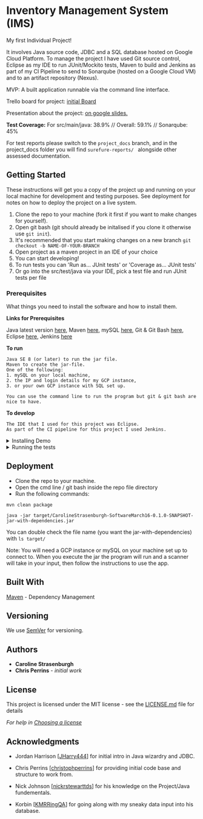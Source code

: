 
# Inventory Management System (IMS)

My first Individual Project!

It involves Java source code, JDBC and a SQL database hosted on Google Cloud Platform. To manage the project I have used Git source control, Eclipse as my IDE to run JUnit/Mockito tests, Maven to build and Jenkins as part of my CI Pipeline to send to Sonarqube (hosted on a Google Cloud VM) and to an artifact repository (Nexus).

MVP: A built application runnable via the command line interface.


Trello board for project: [initial Board](https://trello.com/b/OemgxWxd/qa-project-ims-kanban)

Presentation about the project: [on google slides.](https://docs.google.com/presentation/d/1YDEU1-LP33aZws2V7fW8h5KjA1Orr4djnfgzTaIa310/edit?usp=sharing)

**Test Coverage:**
For src/main/java: 38.9%	// Overall: 59.1%		// Sonarqube: 45%

For test reports please switch to the ``` project_docs ``` branch, and in the project_docs folder you will find  ```surefure-reports/ ``` alongside other assessed documentation.

## Getting Started

These instructions will get you a copy of the project up and running on your local machine for development and testing purposes. See deployment for notes on how to deploy the project on a live system.

1. Clone the repo to your machine (fork it first if you want to make changes for yourself).
2. Open git bash (git should already be initalised if you clone it otherwise use ```git init```).
3. It's recommended that you start making changes on a new branch ``` git checkout -b NAME-OF-YOUR-BRANCH ```
4. Open project as a maven project in an IDE of your choice
5. You can start developing!
6. To run tests you can 'Run as... JUnit tests' or 'Coverage as... JUnit tests'
7. Or go into the src/test/java via your IDE, pick a test file and run JUnit tests per file

### Prerequisites

What things you need to install the software and how to install them.

**Links for Prerequisites**

Java latest version [here](https://www.oracle.com/java/technologies/javase-downloads.html#JDK14),
Maven [here](https://maven.apache.org/),
mySQL [here](https://dev.mysql.com/downloads/installer/),
Git & Git Bash [here](https://git-scm.com/downloads),
Eclipse [here](https://www.eclipse.org/downloads/),
Jenkins [here](https://jenkins.io/download/)

**To run**

```
Java SE 8 (or later) to run the jar file.
Maven to create the jar-file. 
One of the following:
1. mySQL on your local machine,
2. the IP and login details for my GCP instance,
3. or your own GCP instance with SQL set up.

You can use the command line to run the program but git & git bash are nice to have.
```
**To develop**
```
The IDE that I used for this project was Eclipse.
As part of the CI pipeline for this project I used Jenkins.
```

<details>
<summary>Installing Demo</summary>

A step by step series of examples that tell you how to get a development env running

Say what the step will be

```
Give the example
```

And repeat

```
until finished
```

End with an example of getting some data out of the system or using it for a little demo
</details>

<details>
<summary>Running the tests</summary>

### Unit Tests 
JUnit is used for unit tests. A unit test will test individual methods within a class for functionality.

```
Give an example of why and how to run them
```

### Integration Tests 
Mockito is used for intergration testing. It tests how different classes interact with each other. By 'mocking' the functions that a method/class relies on we can see how the code we are testing works by assuming the parts it relies on work too.

```
Give an example of why and how to run them
```

### Coding style tests (static analysis)
Sonarqube is used for static analysis. I used it to see how well my code conformed to an industry standard, the amount of coverage for my tests, and also highlighting bugs and security warnings.

```
Give an example of why and how to run them
```
</details>


## Deployment

* Clone the repo to your machine.
* Open the cmd line / git bash inside the repo file directory
* Run the following commands:

``` mvn clean package ```

``` java -jar target/CarolineStrasenburgh-SoftwareMarch16-0.1.0-SNAPSHOT-jar-with-dependencies.jar ```

You can double check the file name (you want the jar-with-dependencies) with ``` ls target/ ```

Note: You will need a GCP instance or mySQL on your machine set up to connect to. When you execute the jar the program will run and a scanner will take in your input, then follow the instructions to use the app.


## Built With

[Maven](https://maven.apache.org/) - Dependency Management

## Versioning

We use [SemVer](http://semver.org/) for versioning.

## Authors

* **Caroline Strasenburgh**
* **Chris Perrins** - *initial work*

## License

This project is licensed under the MIT license - see the [LICENSE.md](LICENSE.md) file for details 

*For help in [Choosing a license](https://choosealicense.com/)*

## Acknowledgments

* Jordan Harrison [[JHarry444](https://github.com/JHarry444/MarchJDBC)]
for initial intro in Java wizardry and JDBC.

* Chris Perrins [[christophperrins](https://github.com/christophperrins/ims-demo)]
for providing initial code base and structure to work from.

* Nick Johnson [[nickrstewarttds](https://github.com/nickrstewarttds)]
for his knowledge on the Project/Java fundementals.

* Korbin [[KMRRingQA](https://github.com/KMRRingQA)]
for going along with my sneaky data input into his database.
